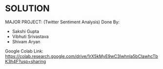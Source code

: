 # SOLUTION
MAJOR PROJECT: (Twitter Sentiment Analysis)
Done By:
* Sakshi Gupta
* Vibhuti Srivastava
* Shivam Aryan

Google Colab Link: https://colab.research.google.com/drive/1rX5kMyE9wC3lwhnla5bClawhcTbK3h4F?usp=sharing
